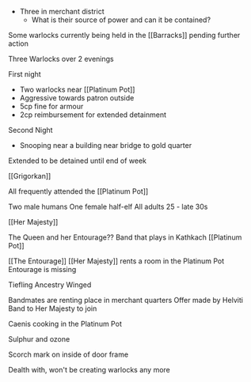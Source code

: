 - Three in merchant district
	- What is their source of power and can it be contained?

Some warlocks currently being held in the [[Barracks]] pending further action

Three Warlocks over 2 evenings

First night
- Two warlocks near [[Platinum Pot]]
- Aggressive towards patron outside
- 5cp fine for armour
- 2cp reimbursement for extended detainment

Second Night
- Snooping near a building near bridge to gold quarter


Extended to be detained until end of week

[[Grigorkan]] 

All frequently attended the [[Platinum Pot]]

Two male humans
One female half-elf
All adults 25 - late 30s

[[Her Majesty]]

The Queen and her Entourage??
	Band that plays in Kathkach
	[[Platinum Pot]]

[[The Entourage]] 
	[[Her Majesty]] rents a room in the Platinum Pot
	Entourage is missing

Tiefling Ancestry
Winged

Bandmates are renting place in merchant quarters
Offer made by Helviti Band to Her Majesty to join

Caenis cooking in the Platinum Pot

Sulphur and ozone

Scorch mark on inside of door frame

Dealth with, won't be creating warlocks any more